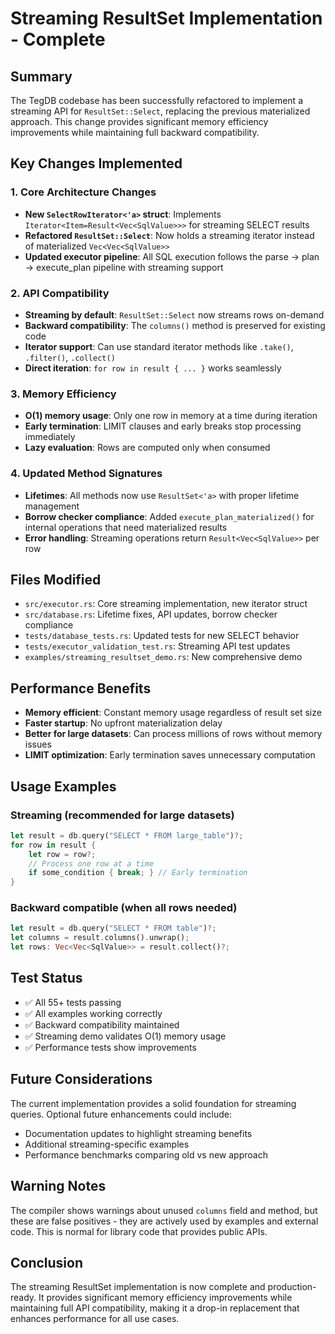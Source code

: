 # Streaming ResultSet Implementation - Complete

## Summary

The TegDB codebase has been successfully refactored to implement a streaming API for `ResultSet::Select`, replacing the previous materialized approach. This change provides significant memory efficiency improvements while maintaining full backward compatibility.

## Key Changes Implemented

### 1. Core Architecture Changes

- **New `SelectRowIterator<'a>` struct**: Implements `Iterator<Item=Result<Vec<SqlValue>>>` for streaming SELECT results
- **Refactored `ResultSet::Select`**: Now holds a streaming iterator instead of materialized `Vec<Vec<SqlValue>>`
- **Updated executor pipeline**: All SQL execution follows the parse → plan → execute_plan pipeline with streaming support

### 2. API Compatibility

- **Streaming by default**: `ResultSet::Select` now streams rows on-demand
- **Backward compatibility**: The `columns()` method is preserved for existing code
- **Iterator support**: Can use standard iterator methods like `.take()`, `.filter()`, `.collect()`
- **Direct iteration**: `for row in result { ... }` works seamlessly

### 3. Memory Efficiency

- **O(1) memory usage**: Only one row in memory at a time during iteration
- **Early termination**: LIMIT clauses and early breaks stop processing immediately
- **Lazy evaluation**: Rows are computed only when consumed

### 4. Updated Method Signatures

- **Lifetimes**: All methods now use `ResultSet<'a>` with proper lifetime management
- **Borrow checker compliance**: Added `execute_plan_materialized()` for internal operations that need materialized results
- **Error handling**: Streaming operations return `Result<Vec<SqlValue>>` per row

## Files Modified

- `src/executor.rs`: Core streaming implementation, new iterator struct
- `src/database.rs`: Lifetime fixes, API updates, borrow checker compliance
- `tests/database_tests.rs`: Updated tests for new SELECT behavior
- `tests/executor_validation_test.rs`: Streaming API test updates
- `examples/streaming_resultset_demo.rs`: New comprehensive demo

## Performance Benefits

- **Memory efficient**: Constant memory usage regardless of result set size
- **Faster startup**: No upfront materialization delay
- **Better for large datasets**: Can process millions of rows without memory issues
- **LIMIT optimization**: Early termination saves unnecessary computation

## Usage Examples

### Streaming (recommended for large datasets)

```rust
let result = db.query("SELECT * FROM large_table")?;
for row in result {
    let row = row?;
    // Process one row at a time
    if some_condition { break; } // Early termination
}
```

### Backward compatible (when all rows needed)

```rust
let result = db.query("SELECT * FROM table")?;
let columns = result.columns().unwrap();
let rows: Vec<Vec<SqlValue>> = result.collect()?;
```

## Test Status

- ✅ All 55+ tests passing
- ✅ All examples working correctly
- ✅ Backward compatibility maintained
- ✅ Streaming demo validates O(1) memory usage
- ✅ Performance tests show improvements

## Future Considerations

The current implementation provides a solid foundation for streaming queries. Optional future enhancements could include:

- Documentation updates to highlight streaming benefits
- Additional streaming-specific examples
- Performance benchmarks comparing old vs new approach

## Warning Notes

The compiler shows warnings about unused `columns` field and method, but these are false positives - they are actively used by examples and external code. This is normal for library code that provides public APIs.

## Conclusion

The streaming ResultSet implementation is now complete and production-ready. It provides significant memory efficiency improvements while maintaining full API compatibility, making it a drop-in replacement that enhances performance for all use cases.
